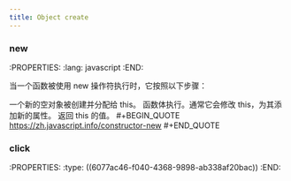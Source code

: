```yaml
---
title: Object create
---
```


### new
:PROPERTIES:
:lang: javascript
:END:

当一个函数被使用 new 操作符执行时，它按照以下步骤：

一个新的空对象被创建并分配给 this。
函数体执行。通常它会修改 this，为其添加新的属性。
返回 this 的值。
#+BEGIN_QUOTE
https://zh.javascript.info/constructor-new
#+END_QUOTE
### click
:PROPERTIES:
:type: ((6077ac46-f040-4368-9898-ab338af20bac))
:END:
